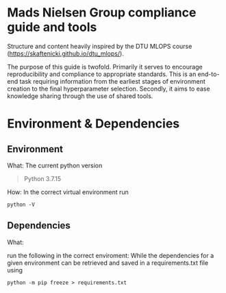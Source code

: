 # Mads Nielsen Group compliance guide and tools

Structure and content heavily inspired by the DTU MLOPS course (https://skaftenicki.github.io/dtu_mlops/).

The purpose of this guide is twofold. Primarily it serves to encourage reproducibility and compliance to appropriate standards. This is an end-to-end task requiring information from the earliest stages of environment creation to the final hyperparameter selection. Secondly, it aims to ease knowledge sharing through the use of shared tools.

# Environment & Dependencies

## Environment
What: 
The current python version

> Python 3.7.15

How: 
In the correct virtual environment run
```
python -V
```

## Dependencies
What: 

run the following in the correct enviroment:
While the dependencies for a given environment can be retrieved and saved in a requirements.txt file using
```
python -m pip freeze > requirements.txt
```
